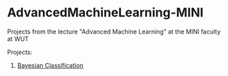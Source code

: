 # AdvancedMachineLearning-MINI
Projects from the lecture "Advanced Machine Learning" at the MINI faculty at WUT

Projects:
1. [Bayesian Classification](https://github.com/LJaremek/AdvancedMachineLearning-MINI/tree/main/task_1)

